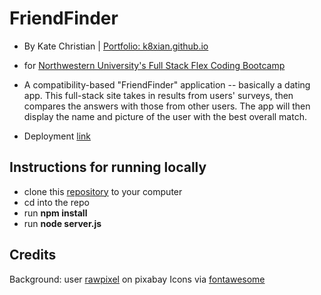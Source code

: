 # FriendFinder
* By Kate Christian | [Portfolio: k8xian.github.io](https://k8xian.github.io)
* for [Northwestern University's Full Stack Flex Coding Bootcamp](https://bootcamp.northwestern.edu/coding/)

* A compatibility-based "FriendFinder" application -- basically a dating app. This full-stack site takes in results from users' surveys, then compares the answers with those from other users. The app will then display the name and picture of the user with the best overall match. 

* Deployment [link]()

## Instructions for running locally
* clone this [repository](https://github.com/k8xian/FriendFinder.git) to your computer
* cd into the repo
* run **npm install**
* run **node server.js**

## Credits
Background: user [rawpixel](https://pixabay.com/en/bonding-casual-college-connection-1985863/) on pixabay
Icons via [fontawesome](https://fontawesome.com/)